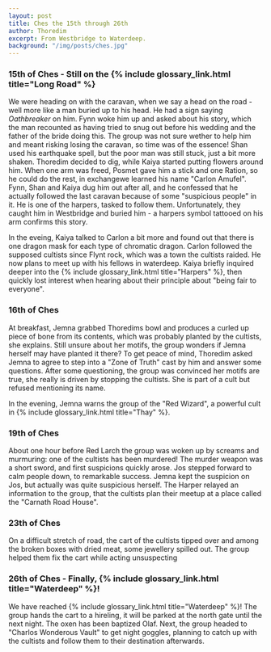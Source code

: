 ```yaml
---
layout: post
title: Ches the 15th through 26th
author: Thoredim
excerpt: From Westbridge to Waterdeep.
background: "/img/posts/ches.jpg"
---
```


### 15th of Ches - Still on the {% include glossary_link.html title="Long Road" %}

We were heading on with the caravan, when we say a head on the road - well more
like a man buried up to his head. He had a sign saying *Oathbreaker* on him.
Fynn woke him up and asked about his story, which the man recounted as having
tried to snug out before his wedding and the father of the bride doing this.
The group was not sure wether to help him and meant risking losing the caravan,
so time was of the essence! Shan used his earthquake spell, but the poor man
was still stuck, just a bit more shaken. Thoredim decided to dig, while Kaiya
started putting flowers around him. When one arm was freed, Posmet gave him a
stick and one Ration, so he could do the rest, in exchangewe learned his name
"Carlon Amufel". Fynn, Shan and Kaiya dug him out after all, and he confessed
that he actually followed the last caravan because of some "suspicious people"
in it. He is one of the harpers, tasked to follow them. Unfortunately, they
caught him in Westbridge and buried him - a harpers symbol tattooed on his arm
confirms this story.

In the eveing, Kaiya talked to Carlon a bit more and found out that there is
one dragon mask for each type of chromatic dragon. Carlon followed the supposed
cultists since Flynt rock, which was a town the cultists raided. He now plans
to meet up with his fellows in waterdeep. Kaiya briefly inquired deeper into
the {% include glossary_link.html title="Harpers" %}, then quickly lost interest when hearing about their principle
about "being fair to everyone".

### 16th of Ches

At breakfast, Jemna grabbed Thoredims bowl and produces a curled up piece of
bone from its contents, which was probably planted by the cultists, she
explains. Still unsure about her motifs, the group wonders if Jemna herself may
have planted it there? To get peace of mind, Thoredim asked Jemna to agree to
step into a "Zone of Truth" cast by him and answer some questions. After some
questioning, the group was convinced her motifs are true, she really is driven
by stopping the cultists. She is part of a cult but refused mentioning its
name.

In the evening, Jemna warns the group of the "Red Wizard", a powerful cult in
{% include glossary_link.html title="Thay" %}.

### 19th of Ches

About one hour before Red Larch the group was woken up by screams and
murmuring: one of the cultists has been murdered! The murder weapon was a short
sword, and first suspicions quickly arose. Jos stepped forward to calm people
down, to remarkable success. Jemna kept the suspicion on Jos, but actually was
quite suspicious herself. The Harper relayed an information to the group, that
the cultists plan their meetup at a place called the "Carnath Road House".

### 23th of Ches

On a difficult stretch of road, the cart of the cultists tipped over and among
the broken boxes with dried meat, some jewellery spilled out. The group helped
them fix the cart while acting unsuspecting

### 26th of Ches - Finally, {% include glossary_link.html title="Waterdeep" %}!

We have reached {% include glossary_link.html title="Waterdeep" %}! The group hands the cart to a hireling, it will be
parked at the north gate until the next night. The oxen has been baptized Olaf.
Next, the group headed to "Charlos Wonderous Vault" to get night goggles,
planning to catch up with the cultists and follow them to their destination
afterwards.
